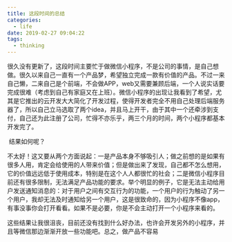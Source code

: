 ```yaml
---
title: 这段时间的总结
categories:
  - life
date: 2019-02-27 09:04:22
tags:
  - thinking
---
```


​        很久没有更新了，这段时间主要忙于做微信小程序，不是公司的事情，是自己想做。很久以来自己一直有一个产品梦，希望独立完成一款有价值的产品。不过一来自己懒，二来自己是个前端，不会做APP，web又需要兼顾后端，一个人说实话要完成很难（考虑到自己有家庭又在上班）。微信小程序的出现让我看到了希望，尤其是它推出的云开发大大简化了开发过程，使得开发者完全不用自己处理后端服务器了，所以自己立马选取了两个idea，并且马上开干，由于其中一个还牵涉到支付，自己还为此注册了公司，忙得不亦乐乎，两三个月的时间，两个小程序都基本开发完了。

​        结果如何呢？

​        不太好！这又要从两个方面说起：一是产品本身不够吸引人；做之前想的是如果有很多人用，肯定会给使用的人带来价值；但是做出来了发现，自己都不怎么想用，它的价值远远低于使用成本，特别是在这个人人都很忙的社会；二是微信小程序目前还有很多限制，无法满足产品功能的要求。举个明显的例子，它是无法主动给用户发送通知消息的：对于用户之间有交互行为的功能，一个用户的行为触动了另一个用户，我却无法及时通知给另一个用户，这是很致命的，因为小程序不像app，有事没事你会打开看看。如果不是必要，你是不会主动打开一个小程序来看的。

​        这些结果让我很沮丧，目前还没有找到什么好办法，也许会开发另外的小程序，并且等微信那边渐渐开放一些功能吧。总之，做产品不容易

